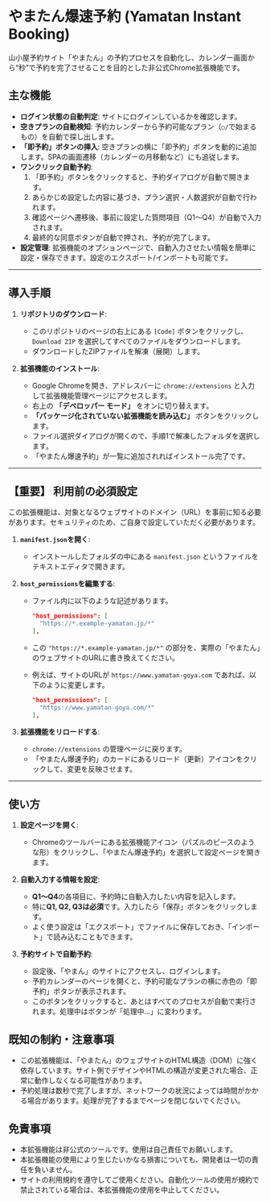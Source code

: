 # やまたん爆速予約 (Yamatan Instant Booking)

山小屋予約サイト「やまたん」の予約プロセスを自動化し、カレンダー画面から“秒”で予約を完了させることを目的とした非公式Chrome拡張機能です。

## 主な機能

- **ログイン状態の自動判定**: サイトにログインしているかを確認します。
- **空きプランの自動検知**: 予約カレンダーから予約可能なプラン（`○/`で始まるもの）を自動で探し出します。
- **「即予約」ボタンの挿入**: 空きプランの横に「即予約」ボタンを動的に追加します。SPAの画面遷移（カレンダーの月移動など）にも追従します。
- **ワンクリック自動予約**:
  1.  「即予約」ボタンをクリックすると、予約ダイアログが自動で開きます。
  2.  あらかじめ設定した内容に基づき、プラン選択・人数選択が自動で行われます。
  3.  確認ページへ遷移後、事前に設定した質問項目（Q1〜Q4）が自動で入力されます。
  4.  最終的な同意ボタンが自動で押され、予約が完了します。
- **設定管理**: 拡張機能のオプションページで、自動入力させたい情報を簡単に設定・保存できます。設定のエクスポート/インポートも可能です。

---

## 導入手順

1. **リポジトリのダウンロード**:
   - このリポジトリのページの右上にある `[Code]` ボタンをクリックし、`Download ZIP` を選択してすべてのファイルをダウンロードします。
   - ダウンロードしたZIPファイルを解凍（展開）します。

2. **拡張機能のインストール**:
   - Google Chromeを開き、アドレスバーに `chrome://extensions` と入力して拡張機能管理ページにアクセスします。
   - 右上の **「デベロッパー モード」** をオンに切り替えます。
   - **「パッケージ化されていない拡張機能を読み込む」** ボタンをクリックします。
   - ファイル選択ダイアログが開くので、手順1で解凍したフォルダを選択します。
   - 「やまたん爆速予約」が一覧に追加されればインストール完了です。

---

## **【重要】** 利用前の必須設定

この拡張機能は、対象となるウェブサイトのドメイン（URL）を事前に知る必要があります。セキュリティのため、ご自身で設定していただく必要があります。

1. **`manifest.json`を開く**:
   - インストールしたフォルダの中にある `manifest.json` というファイルをテキストエディタで開きます。

2. **`host_permissions`を編集する**:
   - ファイル内に以下のような記述があります。

     ```json
     "host_permissions": [
       "https://*.example-yamatan.jp/*"
     ],
     ```

   - この `"https://*.example-yamatan.jp/*"` の部分を、実際の「やまたん」のウェブサイトのURLに書き換えてください。
   - 例えば、サイトのURLが `https://www.yamatan-goya.com` であれば、以下のように変更します。

     ```json
     "host_permissions": [
       "https://www.yamatan-goya.com/*"
     ],
     ```

3. **拡張機能をリロードする**:
   - `chrome://extensions` の管理ページに戻ります。
   - 「やまたん爆速予約」のカードにあるリロード（更新）アイコンをクリックして、変更を反映させます。

---

## 使い方

1. **設定ページを開く**:
   - Chromeのツールバーにある拡張機能アイコン（パズルのピースのような形）をクリックし、「やまたん爆速予約」を選択して設定ページを開きます。

2. **自動入力する情報を設定**:
   - **Q1〜Q4**の各項目に、予約時に自動入力したい内容を記入します。
   - 特に**Q1, Q2, Q3は必須**です。入力したら「保存」ボタンをクリックします。
   - よく使う設定は「エクスポート」でファイルに保存しておき、「インポート」で読み込むこともできます。

3. **予約サイトで自動予約**:
   - 設定後、「やまん」のサイトにアクセスし、ログインします。
   - 予約カレンダーのページを開くと、予約可能なプランの横に赤色の「即予約」ボタンが表示されます。
   - このボタンをクリックすると、あとはすべてのプロセスが自動で実行されます。処理中はボタンが「処理中...」に変わります。

## 既知の制約・注意事項

- この拡張機能は、「やまたん」のウェブサイトのHTML構造（DOM）に強く依存しています。サイト側でデザインやHTMLの構造が変更された場合、正常に動作しなくなる可能性があります。
- 予約処理は数秒で完了しますが、ネットワークの状況によっては時間がかかる場合があります。処理が完了するまでページを閉じないでください。

## 免責事項

- 本拡張機能は非公式のツールです。使用は自己責任でお願いします。
- 本拡張機能の使用により生じたいかなる損害についても、開発者は一切の責任を負いません。
- サイトの利用規約を遵守してご使用ください。自動化ツールの使用が規約で禁止されている場合は、本拡張機能の使用を中止してください。